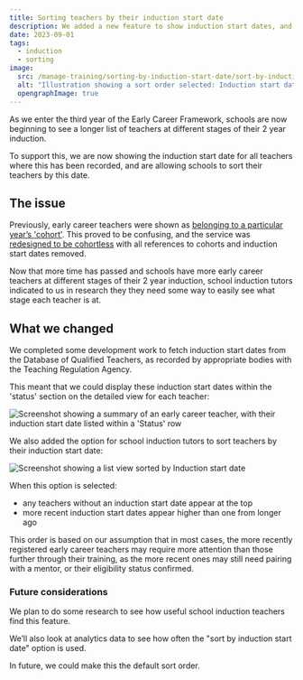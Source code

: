 ```yaml
---
title: Sorting teachers by their induction start date
description: We added a new feature to show induction start dates, and allow schools to sort their teachers by this date.
date: 2023-09-01
tags:
  - induction
  - sorting
image:
  src: /manage-training/sorting-by-induction-start-date/sort-by-induction-start-date.png
  alt: "Illustration showing a sort order selected: Induction start date"
  opengraphImage: true
---
```


As we enter the third year of the Early Career Framework, schools are now beginning to see a longer list of teachers at different stages of their 2 year induction.

To support this, we are now showing the induction start date for all teachers where this has been recorded, and are allowing schools to sort their teachers by this date.

## The issue

Previously, early career teachers were shown as [belonging to a particular year’s 'cohort'](/manage-training/school-managing-viewing-participants-in-cohort/). This proved to be confusing, and the service was [redesigned to be cohortless](/manage-training/new-manage-training-dashboard-and-review-app/) with all references to cohorts and induction start dates removed.

Now that more time has passed and schools have more early career teachers at different stages of their 2 year induction, school induction tutors indicated to us in research they they need some way to easily see what stage each teacher is at.

## What we changed

We completed some development work to fetch induction start dates from the Database of Qualified Teachers, as recorded by appropriate bodies with the Teaching Regulation Agency.

This meant that we could display these induction start dates within the 'status' section on the detailed view for each teacher:

![Screenshot showing a summary of an early career teacher, with their induction start date listed within a 'Status' row](induction-start-date-detail.png)

We also added the option for school induction tutors to sort teachers by their induction start date:

![Screenshot showing a list view sorted by Induction start date](sorted-by-induction-start-date.png)

When this option is selected:

* any teachers without an induction start date appear at the top
* more recent induction start dates appear higher than one from longer ago

This order is based on our assumption that in most cases, the more recently registered early career teachers may require more attention than those further through their training, as the more recent ones may still need pairing with a mentor, or their eligibility status confirmed.

### Future considerations

We plan to do some research to see how useful school induction teachers find this feature.

We’ll also look at analytics data to see how often the "sort by induction start date" option is used.

In future, we could make this the default sort order.

